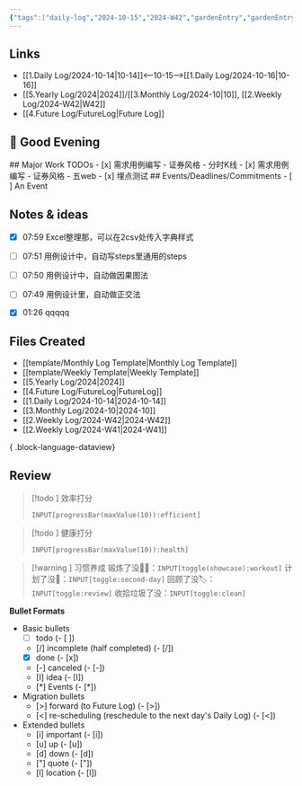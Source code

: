 ```yaml
---
{"tags":["daily-log","2024-10-15","2024-W42","gardenEntry","gardenEntry","gardenEntry","gardenEntry","gardenEntry","gardenEntry","gardenEntry","gardenEntry","gardenEntry"],"date":"2024-10-15","week":"2024-W42","workout":false,"clean":false,"review":false,"second-day":false,"health":6,"efficient":7,"dg-publish":true,"dg-home":true,"permalink":"/1.Daily Log/2024-10-15/","dgPassFrontmatter":true}
---
```


## Links
- [[1.Daily Log/2024-10-14\|10-14]]<--10-15-->[[1.Daily Log/2024-10-16\|10-16]]
- [[5.Yearly Log/2024\|2024]]/[[3.Monthly Log/2024-10\|10]], [[2.Weekly Log/2024-W42\|W42]]
- [[4.Future Log/FutureLog\|Future Log]]

<h2><span>🌙 Good Evening</span></h2>
## Major Work TODOs
- [x] 需求用例编写 - 证券风格 - 分时K线
- [x] 需求用例编写 - 证券风格 - 五web
- [x] 埋点测试
## Events/Deadlines/Commitments
- [ ] An Event

## Notes & ideas
- [x] 07:59 Excel整理那，可以在2csv处传入字典样式

- [ ] 07:51 用例设计中，自动写steps里通用的steps

- [ ] 07:50 用例设计中，自动做因果图法

- [ ] 07:49 用例设计里，自动做正交法

- [x] 01:26 qqqqq
## Files Created
- [[template/Monthly Log Template\|Monthly Log Template]]
- [[template/Weekly Template\|Weekly Template]]
- [[5.Yearly Log/2024\|2024]]
- [[4.Future Log/FutureLog\|FutureLog]]
- [[1.Daily Log/2024-10-14\|2024-10-14]]
- [[3.Monthly Log/2024-10\|2024-10]]
- [[2.Weekly Log/2024-W42\|2024-W42]]
- [[2.Weekly Log/2024-W41\|2024-W41]]

{ .block-language-dataview}

## Review
>[!todo ] 效率打分
>```meta-bind
>INPUT[progressBar(maxValue(10)):efficient]
>```

>[!todo ] 健康打分
>```meta-bind
>INPUT[progressBar(maxValue(10)):health]
>```

>[!warning ] 习惯养成
>锻炼了没💪🏼：`INPUT[toggle(showcase):workout]`
>计划了没📆：`INPUT[toggle:second-day]`
>回顾了没🏷️：`INPUT[toggle:review]`
>收拾垃圾了没：`INPUT[toggle:clean]`



**Bullet Formats**
- Basic bullets
	- [ ] todo (- [ ])
	- [/] incomplete (half completed) (- [/])
	- [x] done (- [x])
	- [-] canceled (- [-])
	 - [I] idea (- [I])
	 - [*] Events (- [\*])
- Migration bullets
	 - [>] forward (to Future Log) (- [>])
	 - [<] re-scheduling (reschedule to the next day's Daily Log) (- [<])
- Extended bullets
	- [i] important (- [i])
	- [u] up (- [u])
	- [d] down (- [d])
	- ["] quote (- ["])
	- [l] location (- [l])



